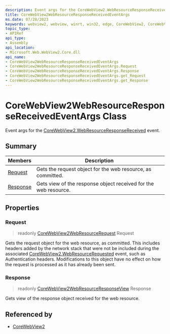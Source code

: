 ```yaml
---
description: Event args for the CoreWebView2.WebResourceResponseReceived event.
title: CoreWebView2WebResourceResponseReceivedEventArgs
ms.date: 07/28/2023
keywords: webview2, webview, winrt, win32, edge, CoreWebView2, CoreWebView2Controller, browser control, edge html, CoreWebView2WebResourceResponseReceivedEventArgs
topic_type:
- APIRef
api_type:
- Assembly
api_location:
- Microsoft.Web.WebView2.Core.dll
api_name:
- CoreWebView2WebResourceResponseReceivedEventArgs
- CoreWebView2WebResourceResponseReceivedEventArgs.Request
- CoreWebView2WebResourceResponseReceivedEventArgs.Response
- CoreWebView2WebResourceResponseReceivedEventArgs.get_Request
- CoreWebView2WebResourceResponseReceivedEventArgs.get_Response
---
```


# CoreWebView2WebResourceResponseReceivedEventArgs Class



Event args for the [CoreWebView2.WebResourceResponseReceived](corewebview2.md#webresourceresponsereceived) event.

## Summary

Members|Description
--|--
[Request](#request) | Gets the request object for the web resource, as committed.
[Response](#response) | Gets view of the response object received for the web resource.

## Properties

### Request

> readonly  [CoreWebView2WebResourceRequest](corewebview2webresourcerequest.md) Request

Gets the request object for the web resource, as committed.
This includes headers added by the network stack that were not be included during the associated [CoreWebView2.WebResourceRequested](corewebview2.md#webresourcerequested) event, such as Authentication headers. Modifications to this object have no effect on how the request is processed as it has already been sent.

### Response

> readonly  [CoreWebView2WebResourceResponseView](corewebview2webresourceresponseview.md) Response

Gets view of the response object received for the web resource.






## Referenced by

- [CoreWebView2](corewebview2.md)
